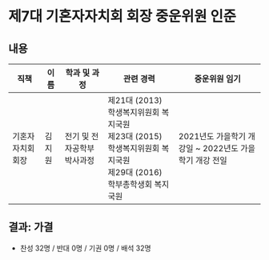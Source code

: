 제7대 기혼자자치회 회장 중운위원 인준
===

## 내용

| 직책 | 이름 | 학과 및 과정 | 관련 경력 | 중운위원 임기 |
|---|---|---|---|---|
| 기혼자자치회 회장 | 김지원 | 전기 및 전자공학부 박사과정 | 제21대 (2013) 학생복지위원회 복지국원<br>제23대 (2015) 학생복지위원회 복지국원<br>제29대 (2016) 학부총학생회 복지국원 | 2021년도 가을학기 개강일 ~ 2022년도 가을학기 개강 전일 |

## 결과: 가결
- 찬성 32명 / 반대 0명 / 기권 0명 / 배석 32명
